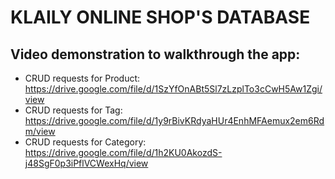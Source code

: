 # KLAILY ONLINE SHOP'S DATABASE
## Video demonstration to walkthrough the app: 
- CRUD requests for Product:
https://drive.google.com/file/d/1SzYfOnABt5Sl7zLzplTo3cCwH5Aw1Zgi/view
- CRUD requests for Tag:
https://drive.google.com/file/d/1y9rBivKRdyaHUr4EnhMFAemux2em6Rdm/view
- CRUD requests for Category:
https://drive.google.com/file/d/1h2KU0AkozdS-j48SgF0p3iPflVCWexHq/view